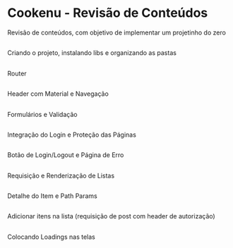 # Cookenu - Revisão de Conteúdos
Revisão de conteúdos, com objetivo de implementar  um projetinho do zero

##
Criando o projeto, instalando libs e organizando as pastas
##
Router
## 
Header com Material e Navegação
## 
 Formulários e Validação
## 
Integração do Login e Proteção das Páginas
## 
 Botão de Login/Logout e Página de Erro
## 
Requisição e Renderização de Listas
## 
Detalhe do Item e Path Params
## 
 Adicionar itens na lista (requisição de post com header de autorização)
##
 Colocando Loadings nas telas



